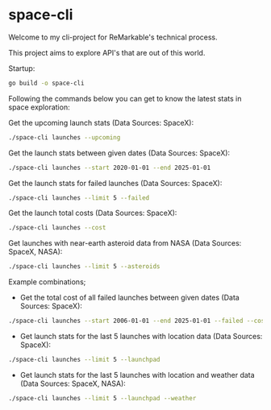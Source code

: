 # space-cli

Welcome to my cli-project for ReMarkable's technical process.

This project aims to explore API's that are out of this world.

Startup:

```sh
go build -o space-cli
```

Following the commands below you can get to know the latest stats in space exploration:

Get the upcoming launch stats (Data Sources: SpaceX):

```sh
./space-cli launches --upcoming
```

Get the launch stats between given dates (Data Sources: SpaceX):

```sh
./space-cli launches --start 2020-01-01 --end 2025-01-01
```

Get the launch stats for failed launches (Data Sources: SpaceX):

```sh
./space-cli launches --limit 5 --failed
```

Get the launch total costs (Data Sources: SpaceX):

```sh
./space-cli launches --cost
```

Get launches with near-earth asteroid data from NASA (Data Sources: SpaceX, NASA):

```sh
./space-cli launches --limit 5 --asteroids
```

Example combinations;

- Get the total cost of all failed launches between given dates (Data Sources: SpaceX):

```sh
./space-cli launches --start 2006-01-01 --end 2025-01-01 --failed --cost
```

- Get launch stats for the last 5 launches with location data (Data Sources: SpaceX):

```sh
./space-cli launches --limit 5 --launchpad
```

- Get launch stats for the last 5 launches with location and weather data (Data Sources: SpaceX, NASA):

```sh
./space-cli launches --limit 5 --launchpad --weather
```
